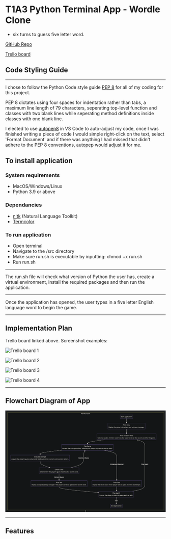 # T1A3 Python Terminal App - Wordle Clone

- six turns to guess five letter word.

[GitHub Repo](https://github.com/bronny86/BronnyHamilton_T1A3)

[Trello board](https://trello.com/b/NHBzKddx/ATTIc94410449bdd3d338583ae5848b0021393D415EF/t1a3-python-terminal-wordle-app)

## Code Styling Guide

***

I chose to follow the Python Code style guide [PEP 8](https://peps.python.org/pep-0008/) for all of my coding for this project.

PEP 8 dictates using four spaces for indentation rather than tabs, a maximum line length of 79 characters, seperating top-level function and classes with two blank lines while seperating method definitions inside classes with one blank line.

I elected to use [autopep8](https://pypi.org/project/autopep8/) in VS Code to auto-adjust my code, once I was finished writing a piece of code I would simple right-click on the text, select 'Format Document' and if there was anything I had missed that didn't adhere to the PEP 8 conventions, autopep would adjust it for me.

## To install application

### System requirements

- MacOS/Windows/Linux
- Python 3.9 or above

### Dependancies

- [nltk](https://pypi.org/project/nltk/) (Natural Language Toolkit)
- [Termcolor](https://pypi.org/project/termcolor/)

### To run application

- Open terminal
- Navigate to the /src directory
- Make sure run.sh is executable by inputting: chmod +x run.sh
- Run run.sh

***
The run.sh file will check what version of Python the user has, create a virtual environment, install the required packages and then run the application.

***

Once the application has opened, the user types in a five letter English language word to begin the game.

***

## Implementation Plan

Trello board linked above. Screenshot examples:

![Trello board 1](/docs/screenshots/Screenshot%202024-05-05%20at%2010.01.13 PM.png)

![Trello board 2](/docs/screenshots/Screenshot%202024-05-05%20at%2010.01.37 PM.png)

![Trello board 3](/docs/screenshots/Screenshot%202024-05-05%20at%2010.01.59 PM.png)

![Trello board 4](/docs/screenshots/Screenshot%202024-05-05%20at%209.59.41 PM.png)

***

## Flowchart Diagram of App

![Flowchart](/docs/screenshots/flowchart.png)

***

## Features


